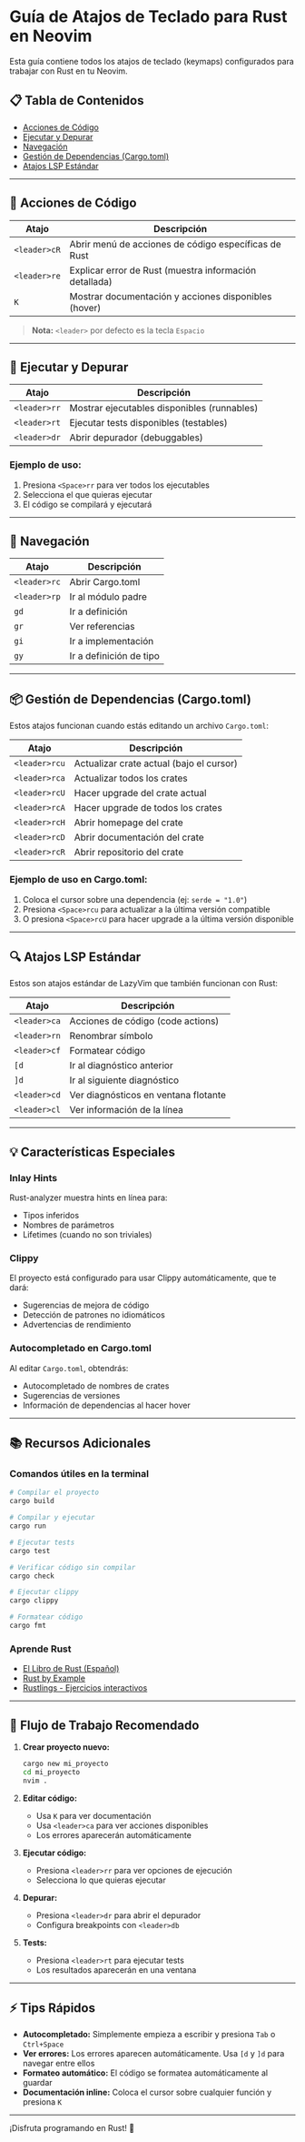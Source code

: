 # Guía de Atajos de Teclado para Rust en Neovim

Esta guía contiene todos los atajos de teclado (keymaps) configurados para trabajar con Rust en tu Neovim.

## 📋 Tabla de Contenidos
- [Acciones de Código](#acciones-de-código)
- [Ejecutar y Depurar](#ejecutar-y-depurar)
- [Navegación](#navegación)
- [Gestión de Dependencias (Cargo.toml)](#gestión-de-dependencias-cargotoml)
- [Atajos LSP Estándar](#atajos-lsp-estándar)

---

## 🔧 Acciones de Código

| Atajo | Descripción |
|-------|-------------|
| `<leader>cR` | Abrir menú de acciones de código específicas de Rust |
| `<leader>re` | Explicar error de Rust (muestra información detallada) |
| `K` | Mostrar documentación y acciones disponibles (hover) |

> **Nota:** `<leader>` por defecto es la tecla `Espacio`

---

## 🚀 Ejecutar y Depurar

| Atajo | Descripción |
|-------|-------------|
| `<leader>rr` | Mostrar ejecutables disponibles (runnables) |
| `<leader>rt` | Ejecutar tests disponibles (testables) |
| `<leader>dr` | Abrir depurador (debuggables) |

### Ejemplo de uso:
1. Presiona `<Space>rr` para ver todos los ejecutables
2. Selecciona el que quieras ejecutar
3. El código se compilará y ejecutará

---

## 🧭 Navegación

| Atajo | Descripción |
|-------|-------------|
| `<leader>rc` | Abrir Cargo.toml |
| `<leader>rp` | Ir al módulo padre |
| `gd` | Ir a definición |
| `gr` | Ver referencias |
| `gi` | Ir a implementación |
| `gy` | Ir a definición de tipo |

---

## 📦 Gestión de Dependencias (Cargo.toml)

Estos atajos funcionan cuando estás editando un archivo `Cargo.toml`:

| Atajo | Descripción |
|-------|-------------|
| `<leader>rcu` | Actualizar crate actual (bajo el cursor) |
| `<leader>rca` | Actualizar todos los crates |
| `<leader>rcU` | Hacer upgrade del crate actual |
| `<leader>rcA` | Hacer upgrade de todos los crates |
| `<leader>rcH` | Abrir homepage del crate |
| `<leader>rcD` | Abrir documentación del crate |
| `<leader>rcR` | Abrir repositorio del crate |

### Ejemplo de uso en Cargo.toml:
1. Coloca el cursor sobre una dependencia (ej: `serde = "1.0"`)
2. Presiona `<Space>rcu` para actualizar a la última versión compatible
3. O presiona `<Space>rcU` para hacer upgrade a la última versión disponible

---

## 🔍 Atajos LSP Estándar

Estos son atajos estándar de LazyVim que también funcionan con Rust:

| Atajo | Descripción |
|-------|-------------|
| `<leader>ca` | Acciones de código (code actions) |
| `<leader>rn` | Renombrar símbolo |
| `<leader>cf` | Formatear código |
| `[d` | Ir al diagnóstico anterior |
| `]d` | Ir al siguiente diagnóstico |
| `<leader>cd` | Ver diagnósticos en ventana flotante |
| `<leader>cl` | Ver información de la línea |

---

## 💡 Características Especiales

### Inlay Hints
Rust-analyzer muestra hints en línea para:
- Tipos inferidos
- Nombres de parámetros
- Lifetimes (cuando no son triviales)

### Clippy
El proyecto está configurado para usar Clippy automáticamente, que te dará:
- Sugerencias de mejora de código
- Detección de patrones no idiomáticos
- Advertencias de rendimiento

### Autocompletado en Cargo.toml
Al editar `Cargo.toml`, obtendrás:
- Autocompletado de nombres de crates
- Sugerencias de versiones
- Información de dependencias al hacer hover

---

## 📚 Recursos Adicionales

### Comandos útiles en la terminal
```bash
# Compilar el proyecto
cargo build

# Compilar y ejecutar
cargo run

# Ejecutar tests
cargo test

# Verificar código sin compilar
cargo check

# Ejecutar clippy
cargo clippy

# Formatear código
cargo fmt
```

### Aprende Rust
- [El Libro de Rust (Español)](https://github.com/RustLangES/rust-book-es)
- [Rust by Example](https://doc.rust-lang.org/rust-by-example/)
- [Rustlings - Ejercicios interactivos](https://github.com/rust-lang/rustlings)

---

## 🎯 Flujo de Trabajo Recomendado

1. **Crear proyecto nuevo:**
   ```bash
   cargo new mi_proyecto
   cd mi_proyecto
   nvim .
   ```

2. **Editar código:**
   - Usa `K` para ver documentación
   - Usa `<leader>ca` para ver acciones disponibles
   - Los errores aparecerán automáticamente

3. **Ejecutar código:**
   - Presiona `<leader>rr` para ver opciones de ejecución
   - Selecciona lo que quieras ejecutar

4. **Depurar:**
   - Presiona `<leader>dr` para abrir el depurador
   - Configura breakpoints con `<leader>db`

5. **Tests:**
   - Presiona `<leader>rt` para ejecutar tests
   - Los resultados aparecerán en una ventana

---

## ⚡ Tips Rápidos

- **Autocompletado:** Simplemente empieza a escribir y presiona `Tab` o `Ctrl+Space`
- **Ver errores:** Los errores aparecen automáticamente. Usa `[d` y `]d` para navegar entre ellos
- **Formateo automático:** El código se formatea automáticamente al guardar
- **Documentación inline:** Coloca el cursor sobre cualquier función y presiona `K`

---

¡Disfruta programando en Rust! 🦀